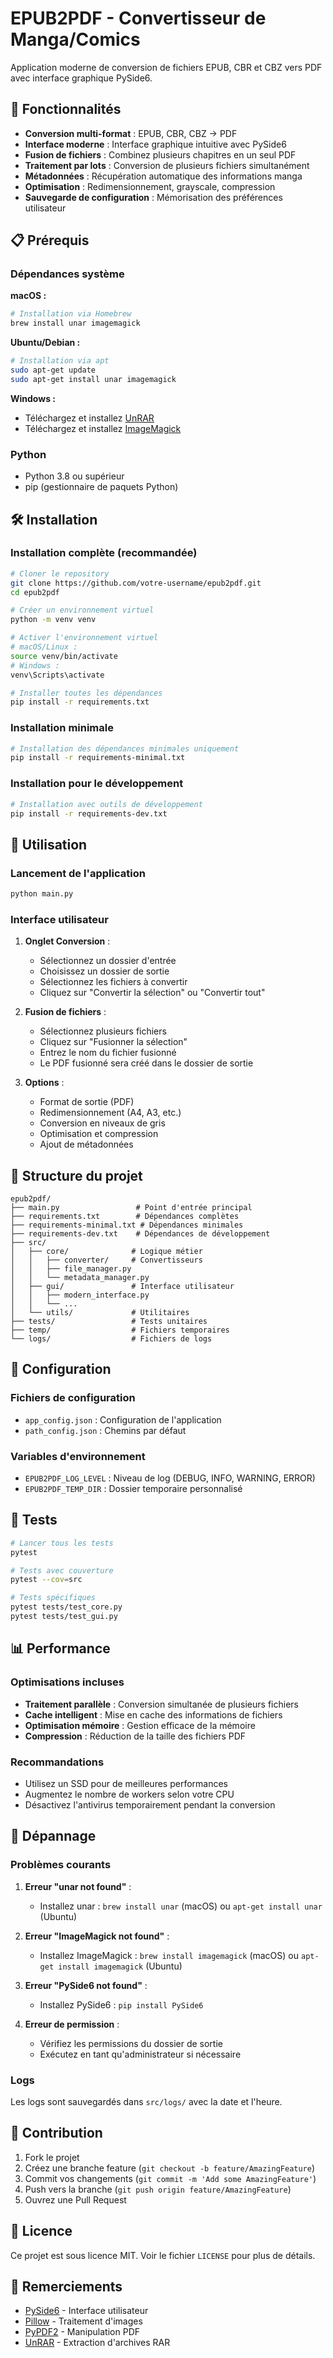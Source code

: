 # EPUB2PDF - Convertisseur de Manga/Comics

Application moderne de conversion de fichiers EPUB, CBR et CBZ vers PDF avec interface graphique PySide6.

## 🚀 Fonctionnalités

- **Conversion multi-format** : EPUB, CBR, CBZ → PDF
- **Interface moderne** : Interface graphique intuitive avec PySide6
- **Fusion de fichiers** : Combinez plusieurs chapitres en un seul PDF
- **Traitement par lots** : Conversion de plusieurs fichiers simultanément
- **Métadonnées** : Récupération automatique des informations manga
- **Optimisation** : Redimensionnement, grayscale, compression
- **Sauvegarde de configuration** : Mémorisation des préférences utilisateur

## 📋 Prérequis

### Dépendances système

**macOS :**
```bash
# Installation via Homebrew
brew install unar imagemagick
```

**Ubuntu/Debian :**
```bash
# Installation via apt
sudo apt-get update
sudo apt-get install unar imagemagick
```

**Windows :**
- Téléchargez et installez [UnRAR](https://www.win-rar.com/download.html)
- Téléchargez et installez [ImageMagick](https://imagemagick.org/script/download.php#windows)

### Python

- Python 3.8 ou supérieur
- pip (gestionnaire de paquets Python)

## 🛠️ Installation

### Installation complète (recommandée)

```bash
# Cloner le repository
git clone https://github.com/votre-username/epub2pdf.git
cd epub2pdf

# Créer un environnement virtuel
python -m venv venv

# Activer l'environnement virtuel
# macOS/Linux :
source venv/bin/activate
# Windows :
venv\Scripts\activate

# Installer toutes les dépendances
pip install -r requirements.txt
```

### Installation minimale

```bash
# Installation des dépendances minimales uniquement
pip install -r requirements-minimal.txt
```

### Installation pour le développement

```bash
# Installation avec outils de développement
pip install -r requirements-dev.txt
```

## 🎯 Utilisation

### Lancement de l'application

```bash
python main.py
```

### Interface utilisateur

1. **Onglet Conversion** :
   - Sélectionnez un dossier d'entrée
   - Choisissez un dossier de sortie
   - Sélectionnez les fichiers à convertir
   - Cliquez sur "Convertir la sélection" ou "Convertir tout"

2. **Fusion de fichiers** :
   - Sélectionnez plusieurs fichiers
   - Cliquez sur "Fusionner la sélection"
   - Entrez le nom du fichier fusionné
   - Le PDF fusionné sera créé dans le dossier de sortie

3. **Options** :
   - Format de sortie (PDF)
   - Redimensionnement (A4, A3, etc.)
   - Conversion en niveaux de gris
   - Optimisation et compression
   - Ajout de métadonnées

## 📁 Structure du projet

```
epub2pdf/
├── main.py                 # Point d'entrée principal
├── requirements.txt        # Dépendances complètes
├── requirements-minimal.txt # Dépendances minimales
├── requirements-dev.txt    # Dépendances de développement
├── src/
│   ├── core/              # Logique métier
│   │   ├── converter/     # Convertisseurs
│   │   ├── file_manager.py
│   │   └── metadata_manager.py
│   ├── gui/               # Interface utilisateur
│   │   ├── modern_interface.py
│   │   └── ...
│   └── utils/             # Utilitaires
├── tests/                 # Tests unitaires
├── temp/                  # Fichiers temporaires
└── logs/                  # Fichiers de logs
```

## 🔧 Configuration

### Fichiers de configuration

- `app_config.json` : Configuration de l'application
- `path_config.json` : Chemins par défaut

### Variables d'environnement

- `EPUB2PDF_LOG_LEVEL` : Niveau de log (DEBUG, INFO, WARNING, ERROR)
- `EPUB2PDF_TEMP_DIR` : Dossier temporaire personnalisé

## 🧪 Tests

```bash
# Lancer tous les tests
pytest

# Tests avec couverture
pytest --cov=src

# Tests spécifiques
pytest tests/test_core.py
pytest tests/test_gui.py
```

## 📊 Performance

### Optimisations incluses

- **Traitement parallèle** : Conversion simultanée de plusieurs fichiers
- **Cache intelligent** : Mise en cache des informations de fichiers
- **Optimisation mémoire** : Gestion efficace de la mémoire
- **Compression** : Réduction de la taille des fichiers PDF

### Recommandations

- Utilisez un SSD pour de meilleures performances
- Augmentez le nombre de workers selon votre CPU
- Désactivez l'antivirus temporairement pendant la conversion

## 🐛 Dépannage

### Problèmes courants

1. **Erreur "unar not found"** :
   - Installez unar : `brew install unar` (macOS) ou `apt-get install unar` (Ubuntu)

2. **Erreur "ImageMagick not found"** :
   - Installez ImageMagick : `brew install imagemagick` (macOS) ou `apt-get install imagemagick` (Ubuntu)

3. **Erreur "PySide6 not found"** :
   - Installez PySide6 : `pip install PySide6`

4. **Erreur de permission** :
   - Vérifiez les permissions du dossier de sortie
   - Exécutez en tant qu'administrateur si nécessaire

### Logs

Les logs sont sauvegardés dans `src/logs/` avec la date et l'heure.

## 🤝 Contribution

1. Fork le projet
2. Créez une branche feature (`git checkout -b feature/AmazingFeature`)
3. Commit vos changements (`git commit -m 'Add some AmazingFeature'`)
4. Push vers la branche (`git push origin feature/AmazingFeature`)
5. Ouvrez une Pull Request

## 📄 Licence

Ce projet est sous licence MIT. Voir le fichier `LICENSE` pour plus de détails.

## 🙏 Remerciements

- [PySide6](https://doc.qt.io/qtforpython/) - Interface utilisateur
- [Pillow](https://python-pillow.org/) - Traitement d'images
- [PyPDF2](https://pypdf2.readthedocs.io/) - Manipulation PDF
- [UnRAR](https://www.rarlab.com/) - Extraction d'archives RAR
